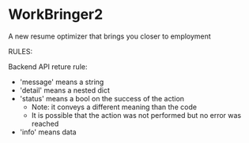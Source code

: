 # WorkBringer2
A new resume optimizer that brings you closer to employment



RULES:

Backend API reture rule:
- 'message' means a string
- 'detail' means a nested dict
- 'status' means a bool on the success of the action
    - Note: it conveys a different meaning than the code
    - It is possible that the action was not performed but no error was reached
- 'info' means data